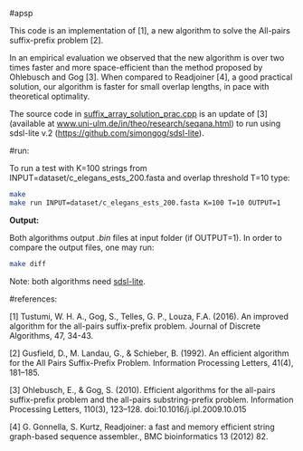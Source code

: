 #apsp

This code is an implementation of \[1\], a new algorithm to solve the All-pairs suffix-prefix problem \[2\].

In an empirical evaluation we observed that the new algorithm is over two times faster and more space-efficient than the method proposed by Ohlebusch and Gog  \[3\].
When compared to Readjoiner \[4\], a good practical solution, our algorithm is faster for small overlap lengths, in pace with theoretical optimality.

The source code in [suffix_array_solution_prac.cpp](https://github.com/felipelouza/apsp/blob/master/external/suffix_array_solution_prac.cpp) is an update of \[3\] (available at www.uni-ulm.de/in/theo/research/seqana.html) to run using sdsl-lite v.2 (https://github.com/simongog/sdsl-lite).

#run:

To run a test with K=100 strings from INPUT=dataset/c_elegans_ests_200.fasta and overlap threshold T=10 type:

```sh
make
make run INPUT=dataset/c_elegans_ests_200.fasta K=100 T=10 OUTPUT=1
```

**Output:**

Both algorithms output _.bin_ files at input folder (if OUTPUT=1).
In order to compare the output files, one may run:

```sh
make diff
```

Note: both algorithms need [sdsl-lite](https://github.com/simongog/sdsl-lite).


#references:

[1] Tustumi, W. H. A., Gog, S., Telles, G. P., Louza, F.A. (2016). An improved algorithm for the all-pairs suffix-prefix problem. Journal of Discrete Algorithms, 47, 34-43.

[2] Gusfield, D., M. Landau, G., & Schieber, B. (1992). An efficient algorithm for the All Pairs Suffix-Prefix Problem. Information Processing Letters, 41(4), 181–185.

[3] Ohlebusch, E., & Gog, S. (2010). Efficient algorithms for the all-pairs suffix-prefix problem and the all-pairs substring-prefix problem. Information Processing Letters, 110(3), 123–128. doi:10.1016/j.ipl.2009.10.015

[4] G. Gonnella, S. Kurtz, Readjoiner: a fast and memory efficient string graph-based sequence assembler., BMC bioinformatics 13 (2012) 82.
